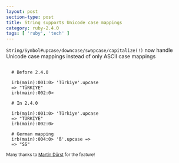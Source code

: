 ```yaml
---
layout: post
section-type: post
title: String supports Unicode case mappings
category: ruby-2.4.0
tags: [ 'ruby', 'tech' ]
---
```

<code data-trim class="yaml">String/Symbol#upcase/downcase/swapcase/capitalize(!)</code> now handle Unicode case mappings instead of only ASCII case mappings

<pre><code data-trim class="yaml">
  # Before 2.4.0

  irb(main):001:0> 'Türkiye'.upcase
  => "TüRKIYE"
  irb(main):002:0>

  # In 2.4.0

  irb(main):001:0> 'Türkiye'.upcase
  => "TÜRKIYE"
  irb(main):002:0>

  # German mapping
  irb(main):004:0> 'ß'.upcase =>
  => "SS"
</code></pre>

<small>Many thanks to <a target="_blank" href='https://bugs.ruby-lang.org/issues/10085'>Martin Dürst</a> for the feature!</small>

